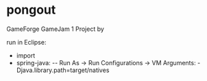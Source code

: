 pongout
=======

GameForge GameJam 1 Project by 


run in Eclipse:

- import
- spring-java:
-- Run As -> Run Configurations -> VM Arguments: -Djava.library.path=target/natives

